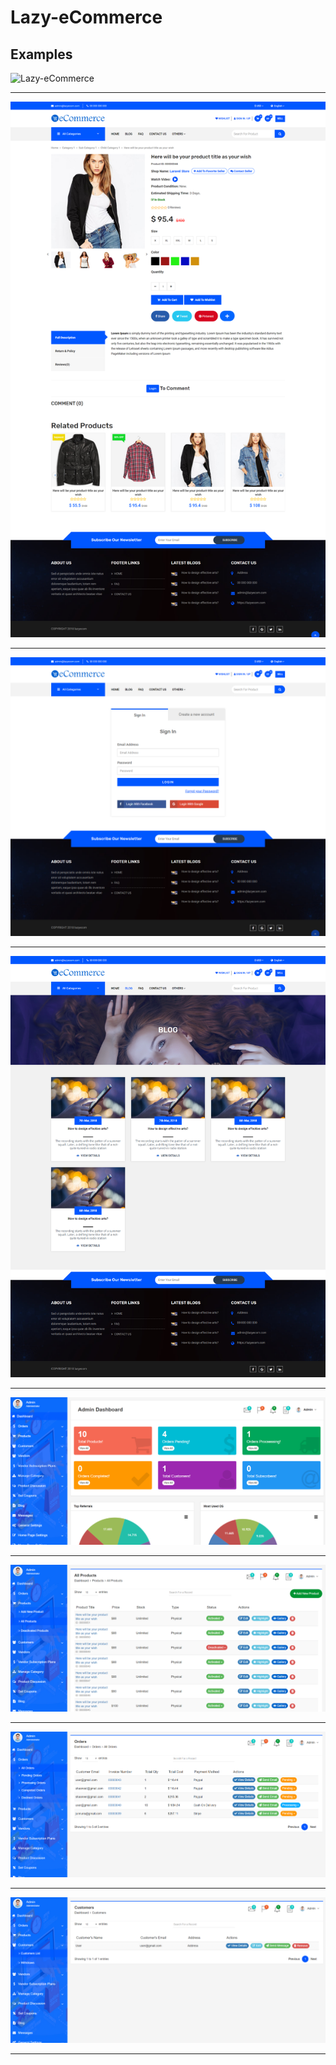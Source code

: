 # Lazy-eCommerce


## Examples
![Lazy-eCommerce](https://github.com/LazyBruceWayne/Lazy-eCommerce/blob/master/1.png)
<hr>

![Lazy-eCommerce](https://github.com/LazyBruceWayne/Lazy-eCommerce/blob/master/2.png)
<hr>

![Lazy-eCommerce](https://github.com/LazyBruceWayne/Lazy-eCommerce/blob/master/3.png)
<hr>

![Lazy-eCommerce](https://github.com/LazyBruceWayne/Lazy-eCommerce/blob/master/4.png)
<hr>

![Lazy-eCommerce](https://github.com/LazyBruceWayne/Lazy-eCommerce/blob/master/5.png)
<hr>

![Lazy-eCommerce](https://github.com/LazyBruceWayne/Lazy-eCommerce/blob/master/6.png)
<hr>

![Lazy-eCommerce](https://github.com/LazyBruceWayne/Lazy-eCommerce/blob/master/7.png)
<hr>

![Lazy-eCommerce](https://github.com/LazyBruceWayne/Lazy-eCommerce/blob/master/8.png)
<hr>
